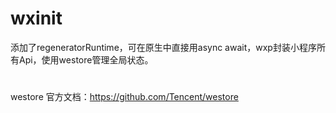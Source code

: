 # wxinit
添加了regeneratorRuntime，可在原生中直接用async await，wxp封装小程序所有Api，使用westore管理全局状态。
#
westore 官方文档：https://github.com/Tencent/westore
